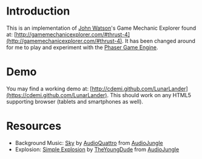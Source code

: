 # Introduction #
This is an implementation of [John Watson](https://twitter.com/yafd)'s Game Mechanic Explorer found at: [http://gamemechanicexplorer.com/#thrust-4](http://gamemechanicexplorer.com/#thrust-4). It has been changed around for me to play and experiment with the [Phaser Game Engine](http://phaser.io).

# Demo #
You may find a working demo at: [http://cdemi.github.com/LunarLander](https://cdemi.github.com/LunarLander). This should work on any HTML5 supporting browser (tablets and smartphones as well).

# Resources #
- Background Music: [Sky](http://audiojungle.net/item/sky/86936) by [AudioQuattro](http://audiojungle.net/user/AudioQuattro) from [AudioJungle](http://audiojungle.net/)
- Explosion: [Simple Explosion](http://audiojungle.net/item/simple-explosion/88128) by [TheYoungDude](http://audiojungle.net/user/TheYoungDude) from [AudioJungle](http://audiojungle.net/)